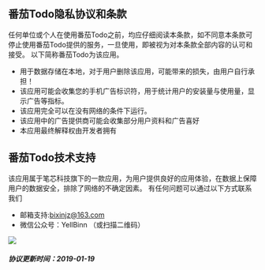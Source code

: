 ## 番茄Todo隐私协议和条款
任何单位或个人在使用番茄Todo之前，均应仔细阅读本条款，如不同意本条款可停止使用番茄Todo提供的服务，一旦使用，即被视为对本条款全部内容的认可和接受。 以下简称番茄Todo为该应用。

* 用于数据存储在本地，对于用户删除该应用，可能带来的损失，由用户自行承担！
* 该应用可能会收集您的手机广告标识符，用于统计用户的安装量与使用量，显示广告等指标。
* 该应用完全可以在没有网络的条件下运行。
* 该应用中的广告提供商可能会收集部分用户资料和广告喜好
* 本应用最终解释权由开发者拥有

## 番茄Todo技术支持

该应用属于笔芯科技旗下的一款应用，为用户提供良好的应用体验，在数据上保障用户的数据安全，排除了网络的不确定因素。
有任何问题可以通过以下方式联系我们

* 邮箱支持:bixinjz@163.com
* 微信公众号：YellBinn （或扫描二维码）

![](https://raw.githubusercontent.com/StarYellow/bixin/master/qrcode_for_gh_e02ebc6ecd33_258.jpg)

##### 协议更新时间：2019-01-19
